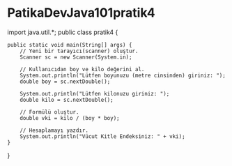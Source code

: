# PatikaDevJava101pratik4
import java.util.*;
public class pratik4 {

	public static void main(String[] args) {
		// Yeni bir tarayıcı(scanner) oluştur.
		Scanner sc = new Scanner(System.in);
		
		// Kullanıcıdan boy ve kilo değerini al.
		System.out.println("Lütfen boyunuzu (metre cinsinden) giriniz: ");
		double boy = sc.nextDouble();
		
		System.out.println("Lütfen kilonuzu giriniz: ");
		double kilo = sc.nextDouble();
		
		// Formülü oluştur.
		double vki = kilo / (boy * boy);
		
		// Hesaplamayı yazdır.
		System.out.println("Vücut Kitle Endeksiniz: " + vki);
	}

}
